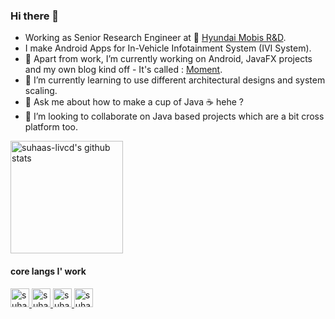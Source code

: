 ### Hi there 👋

- Working as Senior Research Engineer at 🚗 [Hyundai Mobis R&D](https://en.mobis.co.kr/products/P0005/index.do).
- I make Android Apps for In-Vehicle Infotainment System (IVI System).
- 🔭 Apart from work, I’m currently working on Android, JavaFX projects and my own blog kind off - It's called : [Moment](https://suhaas-livcd.github.io).
- 🌱 I’m currently learning to use different architectural designs and system scaling.
- 💬 Ask me about how to make a cup of Java ☕  hehe ?
- 👯 I’m looking to collaborate on Java based projects which are a bit cross platform too.

<a href="https://github.com/suhaas-livcd">
  <img height="180em" src="https://github-readme-stats.vercel.app/api?username=suhaas-livcd&show_icons=true&theme=merko&count_private=true" alt="suhaas-livcd's github stats" />
</a>
<br/>

#### core langs I' work
<a href="https://github.com/suhaas-livcd">
  <img  alt="suhaas-livcd's langs-i-work" height="30px" src="https://simpleicons.org/icons/java.svg" />
</a>
<a href="https://github.com/suhaas-livcd">
  <img  alt="suhaas-livcd's langs-i-work" height="30px" src="https://simpleicons.org/icons/android.svg" />
</a>
<a href="https://github.com/suhaas-livcd">
  <img  alt="suhaas-livcd's langs-i-work" height="30px" src="https://simpleicons.org/icons/gnubash.svg" />
</a>
<a href="https://github.com/suhaas-livcd">
  <img  alt="suhaas-livcd's langs-i-work" height="30px" src="https://simpleicons.org/icons/python.svg" />
</a>
<br/>

<!--
**suhaas-livcd/suhaas-livcd** is a ✨ _special_ ✨ repository because its `README.md` (this file) appears on your GitHub profile.

Here are some ideas to get you started:

- 🔭 I’m currently working on ...
- 🌱 I’m currently learning ...
- 👯 I’m looking to collaborate on ...
- 🤔 I’m looking for help with ...
- 💬 Ask me about ...
- 📫 How to reach me: ...
- 😄 Pronouns: ...
- ⚡ Fun fact: ...
-->
